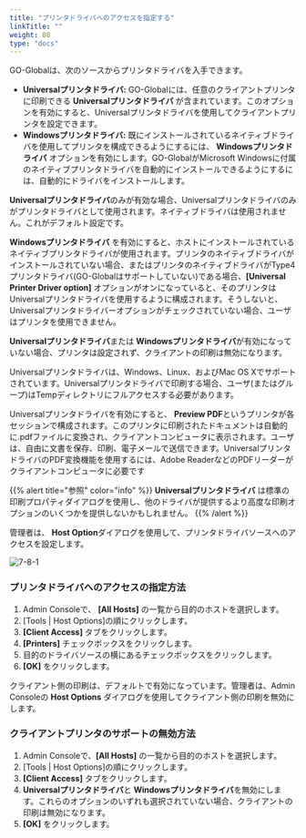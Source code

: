 ```yaml
---
title: "プリンタドライバへのアクセスを指定する"
linkTitle: ""
weight: 08
type: "docs"
---
```

GO-Globalは、次のソースからプリンタドライバを入手できます。

* **Universalプリンタドライバ:** GO-Globalには、任意のクライアントプリンタに印刷できる **Universalプリンタドライバ** が含まれています。このオプションを有効にすると、Universalプリンタドライバを使用してクライアントプリンタを設定できます。
* **Windowsプリンタドライバ:** 既にインストールされているネイティブドライバを使用してプリンタを構成できるようにするには、 **Windowsプリンタドライバ** オプションを有効にします。GO-GlobalがMicrosoft Windowsに付属のネイティブプリンタドライバを自動的にインストールできるようにするには、自動的にドライバをインストールします。

**Universalプリンタドライバ**のみが有効な場合、Universalプリンタドライバのみがプリンタドライバとして使用されます。ネイティブドライバは使用されません。これがデフォルト設定です。

**Windowsプリンタドライバ** を有効にすると、ホストにインストールされているネイティブプリンタドライバが使用されます。プリンタのネイティブドライバがインストールされていない場合、またはプリンタのネイティブドライバがType4プリンタドライバ(GO-Globalはサポートしていない)である場合、**[Universal Printer Driver option]** オプションがオンになっていると、そのプリンタはUniversalプリンタドライバを使用するように構成されます。そうしないと、Universalプリンタドライバーオプションがチェックされていない場合、ユーザはプリンタを使用できません。

**Universalプリンタドライバ**または **Windowsプリンタドライバ**が有効になっていない場合、プリンタは設定されず、クライアントの印刷は無効になります。

Universalプリンタドライバは、Windows、Linux、およびMac OS Xでサポートされています。Universalプリンタドライバで印刷する場合、ユーザ(またはグループ)はTempディレクトリにフルアクセスする必要があります。


Universalプリンタドライバを有効にすると、 **Preview PDF**というプリンタが各セッションで構成されます。このプリンタに印刷されたドキュメントは自動的に.pdfファイルに変換され、クライアントコンピュータに表示されます。ユーザは、自由に文書を保存、印刷、電子メールで送信できます。UniversalプリンタドライバのPDF変換機能を使用するには、Adobe ReaderなどのPDFリーダーがクライアントコンピュータに必要です

{{% alert title="参照" color="info" %}}
**Universalプリンタドライバ** は標準の印刷プロパティダイアログを使用し、他のドライバが提供するより高度な印刷オプションのいくつかを提供しないかもしれません。
{{% /alert %}}

管理者は、 **Host Option**ダイアログを使用して、プリンタドライバソースへのアクセスを設定します。

![7-8-1](/img/7-8-1.png) 

### プリンタドライバへのアクセスの指定方法

1. Admin Consoleで、 **[All Hosts]** の一覧から目的のホストを選択します。
2. [Tools | Host Options]の順にクリックします。
3. **[Client Access]** タブをクリックします。
4. **[Printers]** チェックボックスをクリックします。
5. 目的のドライバソースの横にあるチェックボックスをクリックします。
6. **[OK]** をクリックします。

クライアント側の印刷は、デフォルトで有効になっています。管理者は、Admin Consoleの **Host Options** ダイアログを使用してクライアント側の印刷を無効にします。

### クライアントプリンタのサポートの無効方法

1. Admin Consoleで、**[All Hosts]** の一覧から目的のホストを選択します。
2. [Tools | Host Options]の順にクリックします。
3. **[Client Access]** タブをクリックします。
4. **Universalプリンタドライバ**と **Windowsプリンタドライバ**を無効にします。これらのオプションのいずれも選択されていない場合、クライアントの印刷は無効になります。
5. **[OK]** をクリックします。

